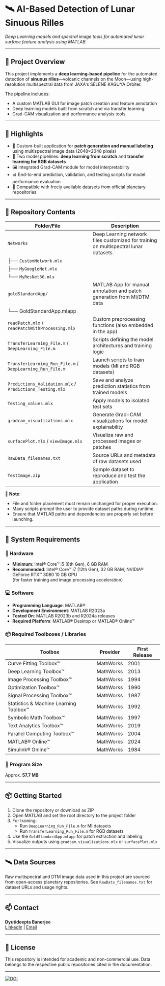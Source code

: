 # 🛰️ AI-Based Detection of Lunar Sinuous Rilles  
_Deep Learning models and spectral image tools for automated lunar surface feature analysis using MATLAB_

---

## 🌌 Project Overview  
This project implements a **deep learning-based pipeline** for the automated detection of **sinuous rilles**—volcanic channels on the Moon—using high-resolution multispectral data from JAXA's SELENE KAGUYA Orbiter.

The pipeline includes:
- A custom MATLAB GUI for image patch creation and feature annotation  
- Deep learning models built from scratch and via transfer learning  
- Grad-CAM visualization and performance analysis tools

---

## 🚀 Highlights  
- 🌈 Custom-built application for **patch generation and manual labeling** using multispectral image data (2048×2048 pixels)  
- 🧠 Two model pipelines: **deep learning from scratch** and **transfer learning for RGB datasets**  
- 🖼️ Integrated Grad-CAM module for model interpretability  
- 📊 End-to-end prediction, validation, and testing scripts for model performance evaluation  
- 🔄 Compatible with freely available datasets from official planetary repositories  

---

## 📂 Repository Contents  

| Folder/File | Description |
|-------------|-------------|
| `Networks` | Deep Learning network files customized for training on multispectral lunar datasets |
|  ├── `CustomNetwork.mlx`
|  ├── `MyGoogleNet.mlx`
|  └── `MyResNet50.mlx`
| `goldStandardApp/` | MATLAB App for manual annotation and patch generation from MI/DTM data |
|  └── GoldStandardApp.mlapp
| `readPatch.mlx` / `readPatchWithProcessing.mlx` | Custom preprocessing functions (also embedded in the app) |
| `TransferLearning_File.m` / `DeepLearning_File.m` | Scripts defining the model architectures and training logic |
| `TransferLearning_Run_File.m` / `DeepLearning_Run_File.m` | Launch scripts to train models (MI and RGB datasets) |
| `Predictions_Validation.mlx` / `Predictions_Testing.mlx` | Save and analyze prediction statistics from trained models |
| `Testing_values.mlx` | Apply models to isolated test sets |
| `gradcam_visualizations.mlx` | Generate Grad-CAM visualizations for model explainability |
| `surfacePlot.mlx` / `viewImage.mlx` | Visualize raw and processed images or patches |
| `RawData_filenames.txt` | Source URLs and metadata of raw datasets used |
| `TestImage.zip` | Sample dataset to reproduce and test the application |

📝 **Note**:  
- File and folder placement must remain unchanged for proper execution.  
- Many scripts prompt the user to provide dataset paths during runtime.  
- Ensure that MATLAB paths and dependencies are properly set before launching.

---

## 🧰 System Requirements

### 🔧 Hardware
- **Minimum**: Intel® Core™ i5 (8th Gen), 6 GB RAM
- **Recommended**: Intel® Core™ i7 (12th Gen), 32 GB RAM, NVIDIA® GeForce RTX™ 3080 10 GB GPU  
  (for faster training and image processing acceleration)

### 💻 Software
- **Programming Language**: MATLAB®  
- **Development Environment**: MATLAB R2023a  
- **Tested On**: MATLAB R2023b and R2024a releases  
- **Required Platform**: MATLAB® Desktop or MATLAB® Online™

### 📦 Required Toolboxes / Libraries
| Toolbox | Provider | First Release |
|--------|----------|---------------|
| Curve Fitting Toolbox™ | MathWorks | 2001 |
| Deep Learning Toolbox™ | MathWorks | 2013 |
| Image Processing Toolbox™ | MathWorks | 1994 |
| Optimization Toolbox™ | MathWorks | 1990 |
| Signal Processing Toolbox™ | MathWorks | 1987 |
| Statistics & Machine Learning Toolbox™ | MathWorks | 1992 |
| Symbolic Math Toolbox™ | MathWorks | 1997 |
| Text Analytics Toolbox™ | MathWorks | 2019 |
| Parallel Computing Toolbox™ | MathWorks | 2004 |
| MATLAB® Online™ | MathWorks | 2024 |
| Simulink® Online™ | MathWorks | 1984 |

### 📁 Program Size
Approx. **57.7 MB**

---

## 📦 Getting Started  
1. Clone the repository or download as ZIP  
2. Open MATLAB and set the root directory to the project folder  
3. For training:
   - Run `DeepLearning_Run_File.m` for MI datasets  
   - Run `TransferLearning_Run_File.m` for RGB datasets  
4. Use the `GoldStandardApp.mlapp` for patch extraction and labeling  
5. Visualize outputs using `gradcam_visualizations.mlx` or `surfacePlot.mlx`

---

## 🛰 Data Sources  
Raw multispectral and DTM image data used in this project are sourced from open-access planetary repositories. See `RawData_filenames.txt` for dataset URLs and usage rights.

---

## 📫 Contact  
**Dyutideepta Banerjee**  
[LinkedIn](https://www.linkedin.com/in/dyutideepta-banerjee/) | [Email](mailto:dyutideepta.banerjee@gmail.com)

---

## 📄 License  
This repository is intended for academic and non-commercial use. Data belongs to the respective public repositories cited in the documentation.

---


[![DOI](https://zenodo.org/badge/DOI/10.5281/zenodo.15462412.svg)](https://doi.org/10.5281/zenodo.15462412)
